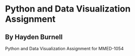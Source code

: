 # Python and Data Visualization Assignment

## By Hayden Burnell

Python and Data Visualization Assignment for MMED-1054
